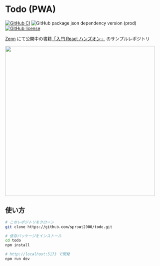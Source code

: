 # Todo (PWA)

[![GitHub CI](https://github.com/sprout2000/todo/actions/workflows/jest.yml/badge.svg)](https://github.com/sprout2000/todo/actions/workflows/jest.yml)
![GitHub package.json dependency version (prod)](https://img.shields.io/github/package-json/dependency-version/sprout2000/todo/react)
[![GitHub license](https://img.shields.io/github/license/sprout2000/todo)](https://github.com/sprout2000/todo/blob/master/LICENSE.md)

[Zenn](https://zenn.dev/) にて公開中の書籍[「入門 React ハンズオン」](https://zenn.dev/sprout2000/books/76a279bb90c3f3) のサンプルレポジトリ

<img height="480" src="https://storage.googleapis.com/zenn-user-upload/afb4ca4f85a799effd7f4870.png" />

## 使い方

```sh
# このレポジトリをクローン
git clone https://github.com/sprout2000/todo.git

# 依存パッケージをインストール
cd todo
npm install

# http://localhost:5173 で開発
npm run dev
```

